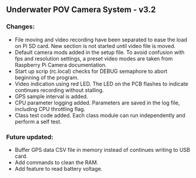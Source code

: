## Underwater POV Camera System - v3.2
### Changes:
* File moving and video recording have been separated to ease the load on Pi SD card. New section is not started until video file is moved.
* Default camera mods added in the setup file. To avoid confusion with fps and resolution settings, a preset video modes are taken from Raspberry Pi Camera documentation.
* Start up scrip (rc.local) checks for DEBUG semaphore to abort beginning of the program. 
* Video indication using red LED. The LED on the PCB flashes to indicate continues recording without stalling.
* GPS sample interval is added.
* CPU parameter logging added. Parameters are saved in the log file, including CPU throttling flag.
* Class test code added. Each class module can run independently and perform a self test.
### Future updated:
* Buffer GPS data CSV file in memory instead of continues writing to USB card.
* Add commands to clean the RAM.
* Add feature to read battery voltage.
